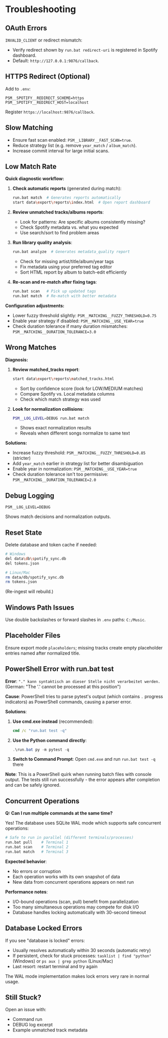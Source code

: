 # Troubleshooting

## OAuth Errors
`INVALID_CLIENT` or redirect mismatch:
- Verify redirect shown by `run.bat redirect-uri` is registered in Spotify dashboard.
- Default: `http://127.0.0.1:9876/callback`.

## HTTPS Redirect (Optional)
Add to `.env`:
```
PSM__SPOTIFY__REDIRECT_SCHEME=https
PSM__SPOTIFY__REDIRECT_HOST=localhost
```
Register `https://localhost:9876/callback`.

## Slow Matching
- Ensure fast scan enabled: `PSM__LIBRARY__FAST_SCAN=true`.
- Reduce strategy list (e.g. remove `year_match` / `album_match`).
- Increase commit interval for large initial scans.

## Low Match Rate

**Quick diagnostic workflow:**

1. **Check automatic reports** (generated during match):
   ```bash
   run.bat match  # Generates reports automatically
   start data\export\reports\index.html  # Open report dashboard
   ```

2. **Review unmatched tracks/albums reports**:
   - Look for patterns: Are specific albums consistently missing?
   - Check Spotify metadata vs. what you expected
   - Use search/sort to find problem areas

3. **Run library quality analysis**:
   ```bash
   run.bat analyze  # Generates metadata_quality report
   ```
   - Check for missing artist/title/album/year tags
   - Fix metadata using your preferred tag editor
   - Sort HTML report by album to batch-edit efficiently

4. **Re-scan and re-match after fixing tags**:
   ```bash
   run.bat scan   # Pick up updated tags
   run.bat match  # Re-match with better metadata
   ```

**Configuration adjustments:**
- Lower fuzzy threshold slightly: `PSM__MATCHING__FUZZY_THRESHOLD=0.75`
- Enable year strategy if disabled: `PSM__MATCHING__USE_YEAR=true`
- Check duration tolerance if many duration mismatches: `PSM__MATCHING__DURATION_TOLERANCE=3.0`

## Wrong Matches

**Diagnosis:**
1. **Review matched_tracks report**:
   ```bash
   start data\export\reports\matched_tracks.html
   ```
   - Sort by confidence score (look for LOW/MEDIUM matches)
   - Compare Spotify vs. Local metadata columns
   - Check which match strategy was used

2. **Look for normalization collisions**:
   ```bash
   PSM__LOG_LEVEL=DEBUG run.bat match
   ```
   - Shows exact normalization results
   - Reveals when different songs normalize to same text

**Solutions:**
- Increase fuzzy threshold: `PSM__MATCHING__FUZZY_THRESHOLD=0.85` (stricter)
- Add `year_match` earlier in strategy list for better disambiguation
- Enable year in normalization: `PSM__MATCHING__USE_YEAR=true`
- Check duration tolerance isn't too permissive: `PSM__MATCHING__DURATION_TOLERANCE=2.0`

## Debug Logging
```
PSM__LOG_LEVEL=DEBUG
```
Shows match decisions and normalization outputs.

## Reset State
Delete database and token cache if needed:
```bash
# Windows
del data\db\spotify_sync.db
del tokens.json

# Linux/Mac
rm data/db/spotify_sync.db
rm tokens.json
```
(Re-ingest will rebuild.)

## Windows Path Issues
Use double backslashes or forward slashes in `.env` paths: `C:/Music`.

## Placeholder Files
Ensure export mode `placeholders`; missing tracks create empty placeholder entries named after normalized title.

## PowerShell Error with run.bat test

**Error**: `"." kann syntaktisch an dieser Stelle nicht verarbeitet werden.` (German: "The '.' cannot be processed at this position")

**Cause**: PowerShell tries to parse pytest's output (which contains `.` progress indicators) as PowerShell commands, causing a parser error.

**Solutions**:
1. **Use cmd.exe instead** (recommended):
   ```cmd
   cmd /c "run.bat test -q"
   ```

2. **Use the Python command directly**:
   ```powershell
   .\run.bat py -m pytest -q
   ```

3. **Switch to Command Prompt**: Open `cmd.exe` and run `run.bat test -q` there

**Note**: This is a PowerShell quirk when running batch files with console output. The tests still run successfully - the error appears after completion and can be safely ignored.

## Concurrent Operations

**Q: Can I run multiple commands at the same time?**

Yes! The database uses SQLite WAL mode which supports safe concurrent operations:

```bash
# Safe to run in parallel (different terminals/processes)
run.bat pull    # Terminal 1
run.bat scan    # Terminal 2
run.bat match   # Terminal 3
```

**Expected behavior**:
- No errors or corruption
- Each operation works with its own snapshot of data
- New data from concurrent operations appears on next run

**Performance notes**:
- I/O-bound operations (scan, pull) benefit from parallelization
- Too many simultaneous operations may compete for disk I/O
- Database handles locking automatically with 30-second timeout

## Database Locked Errors

If you see "database is locked" errors:
- Usually resolves automatically within 30 seconds (automatic retry)
- If persistent, check for stuck processes: `tasklist | find "python"` (Windows) or `ps aux | grep python` (Linux/Mac)
- Last resort: restart terminal and try again

The WAL mode implementation makes lock errors very rare in normal usage.

## Still Stuck?
Open an issue with:
- Command run
- DEBUG log excerpt
- Example unmatched track metadata
